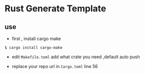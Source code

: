 # Rust Generate Template

## use

- first , install cargo make

```shell
$ cargo install cargo-make
```

- edit `Makefile.toml` add what crate you need ,default auto push 

- replace your repo url in `Cargo.toml` line 56 
